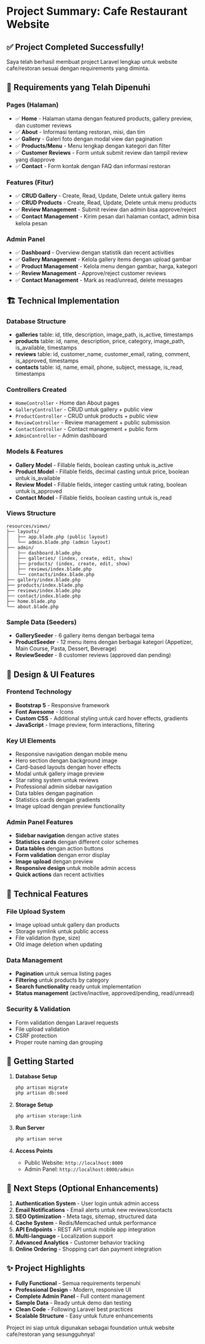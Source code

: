 # Project Summary: Cafe Restaurant Website

## ✅ Project Completed Successfully!

Saya telah berhasil membuat project Laravel lengkap untuk website cafe/restoran sesuai dengan requirements yang diminta.

## 🎯 Requirements yang Telah Dipenuhi

### Pages (Halaman)

-   ✅ **Home** - Halaman utama dengan featured products, gallery preview, dan customer reviews
-   ✅ **About** - Informasi tentang restoran, misi, dan tim
-   ✅ **Gallery** - Galeri foto dengan modal view dan pagination
-   ✅ **Products/Menu** - Menu lengkap dengan kategori dan filter
-   ✅ **Customer Reviews** - Form untuk submit review dan tampil review yang diapprove
-   ✅ **Contact** - Form kontak dengan FAQ dan informasi restoran

### Features (Fitur)

-   ✅ **CRUD Gallery** - Create, Read, Update, Delete untuk gallery items
-   ✅ **CRUD Products** - Create, Read, Update, Delete untuk menu products
-   ✅ **Review Management** - Submit review dan admin bisa approve/reject
-   ✅ **Contact Management** - Kirim pesan dari halaman contact, admin bisa kelola pesan

### Admin Panel

-   ✅ **Dashboard** - Overview dengan statistik dan recent activities
-   ✅ **Gallery Management** - Kelola gallery items dengan upload gambar
-   ✅ **Product Management** - Kelola menu dengan gambar, harga, kategori
-   ✅ **Review Management** - Approve/reject customer reviews
-   ✅ **Contact Management** - Mark as read/unread, delete messages

## 🏗️ Technical Implementation

### Database Structure

-   **galleries** table: id, title, description, image_path, is_active, timestamps
-   **products** table: id, name, description, price, category, image_path, is_available, timestamps
-   **reviews** table: id, customer_name, customer_email, rating, comment, is_approved, timestamps
-   **contacts** table: id, name, email, phone, subject, message, is_read, timestamps

### Controllers Created

-   `HomeController` - Home dan About pages
-   `GalleryController` - CRUD untuk gallery + public view
-   `ProductController` - CRUD untuk products + public view
-   `ReviewController` - Review management + public submission
-   `ContactController` - Contact management + public form
-   `AdminController` - Admin dashboard

### Models & Features

-   **Gallery Model** - Fillable fields, boolean casting untuk is_active
-   **Product Model** - Fillable fields, decimal casting untuk price, boolean untuk is_available
-   **Review Model** - Fillable fields, integer casting untuk rating, boolean untuk is_approved
-   **Contact Model** - Fillable fields, boolean casting untuk is_read

### Views Structure

```
resources/views/
├── layouts/
│   ├── app.blade.php (public layout)
│   └── admin.blade.php (admin layout)
├── admin/
│   ├── dashboard.blade.php
│   ├── galleries/ (index, create, edit, show)
│   ├── products/ (index, create, edit, show)
│   ├── reviews/index.blade.php
│   └── contacts/index.blade.php
├── gallery/index.blade.php
├── products/index.blade.php
├── reviews/index.blade.php
├── contact/index.blade.php
├── home.blade.php
└── about.blade.php
```

### Sample Data (Seeders)

-   **GallerySeeder** - 6 gallery items dengan berbagai tema
-   **ProductSeeder** - 12 menu items dengan berbagai kategori (Appetizer, Main Course, Pasta, Dessert, Beverage)
-   **ReviewSeeder** - 8 customer reviews (approved dan pending)

## 🎨 Design & UI Features

### Frontend Technology

-   **Bootstrap 5** - Responsive framework
-   **Font Awesome** - Icons
-   **Custom CSS** - Additional styling untuk card hover effects, gradients
-   **JavaScript** - Image preview, form interactions, filtering

### Key UI Elements

-   Responsive navigation dengan mobile menu
-   Hero section dengan background image
-   Card-based layouts dengan hover effects
-   Modal untuk gallery image preview
-   Star rating system untuk reviews
-   Professional admin sidebar navigation
-   Data tables dengan pagination
-   Statistics cards dengan gradients
-   Image upload dengan preview functionality

### Admin Panel Features

-   **Sidebar navigation** dengan active states
-   **Statistics cards** dengan different color schemes
-   **Data tables** dengan action buttons
-   **Form validation** dengan error display
-   **Image upload** dengan preview
-   **Responsive design** untuk mobile admin access
-   **Quick actions** dan recent activities

## 🔧 Technical Features

### File Upload System

-   Image upload untuk gallery dan products
-   Storage symlink untuk public access
-   File validation (type, size)
-   Old image deletion when updating

### Data Management

-   **Pagination** untuk semua listing pages
-   **Filtering** untuk products by category
-   **Search functionality** ready untuk implementation
-   **Status management** (active/inactive, approved/pending, read/unread)

### Security & Validation

-   Form validation dengan Laravel requests
-   File upload validation
-   CSRF protection
-   Proper route naming dan grouping

## 🚀 Getting Started

1. **Database Setup**

    ```bash
    php artisan migrate
    php artisan db:seed
    ```

2. **Storage Setup**

    ```bash
    php artisan storage:link
    ```

3. **Run Server**

    ```bash
    php artisan serve
    ```

4. **Access Points**
    - Public Website: `http://localhost:8000`
    - Admin Panel: `http://localhost:8000/admin`

## 📝 Next Steps (Optional Enhancements)

1. **Authentication System** - User login untuk admin access
2. **Email Notifications** - Email alerts untuk new reviews/contacts
3. **SEO Optimization** - Meta tags, sitemap, structured data
4. **Cache System** - Redis/Memcached untuk performance
5. **API Endpoints** - REST API untuk mobile app integration
6. **Multi-language** - Localization support
7. **Advanced Analytics** - Customer behavior tracking
8. **Online Ordering** - Shopping cart dan payment integration

## ✨ Project Highlights

-   **Fully Functional** - Semua requirements terpenuhi
-   **Professional Design** - Modern, responsive UI
-   **Complete Admin Panel** - Full content management
-   **Sample Data** - Ready untuk demo dan testing
-   **Clean Code** - Following Laravel best practices
-   **Scalable Structure** - Easy untuk future enhancements

Project ini siap untuk digunakan sebagai foundation untuk website cafe/restoran yang sesungguhnya!

